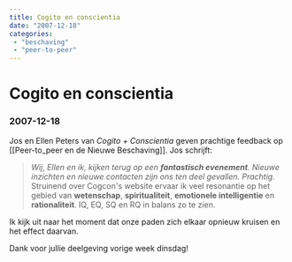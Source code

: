 ```yaml
---
title: Cogito en conscientia
date: "2007-12-18"
categories:
 - "beschaving"
 - "peer-to-peer"
---
```

# Cogito en conscientia
### 2007-12-18

Jos en Ellen Peters van _Cogito + Conscientia_ geven prachtige feedback op [[Peer-to_peer en de Nieuwe Beschaving]]. Jos schrijft:
> *Wij, Ellen en ik, kijken terug op een **fantastisch evenement**. Nieuwe inzichten en nieuwe contacten zijn ons ten deel gevallen. Prachtig.* Struinend over Cogcon's website ervaar ik veel resonantie op het gebied van **wetenschap**, **spiritualiteit**, **emotionele intelligentie** en **rationaliteit**. IQ, EQ, SQ en RQ in balans zo te zien.

Ik kijk uit naar het moment dat onze paden zich elkaar opnieuw kruisen en het effect daarvan.

Dank voor jullie deelgeving vorige week dinsdag!